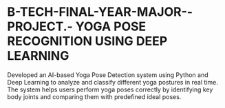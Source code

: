 # B-TECH-FINAL-YEAR-MAJOR--PROJECT.- YOGA POSE RECOGNITION USING DEEP LEARNING 
Developed an AI-based Yoga Pose Detection system using Python and Deep Learning to analyze and classify different yoga postures in real time. The system helps users perform yoga poses correctly by identifying key body joints and comparing them with predefined ideal poses.
